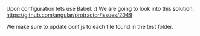 Upon configuration lets use Babel. :) We are going to look into this solution: https://github.com/angular/protractor/issues/2049
 
We make sure to update conf.js to each file found in the test folder.